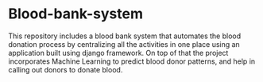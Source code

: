 # Blood-bank-system
This repository includes a blood bank system that automates the blood donation process by centralizing all the activities in one place using an application built using django framework. On top of that the project incorporates Machine Learning to predict blood donor patterns, and help in calling out donors to donate blood.
